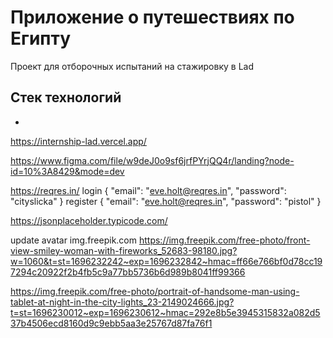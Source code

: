 # Приложение о путешествиях по Египту
Проект для отборочных испытаний на стажировку в Lad

## Стек технологий
* 



https://internship-lad.vercel.app/


https://www.figma.com/file/w9deJ0o9sf6jrfPYrjQQ4r/landing?node-id=10%3A8429&mode=dev

https://reqres.in/
login {
"email": "eve.holt@reqres.in",
"password": "cityslicka"
}
register {
"email": "eve.holt@reqres.in",
"password": "pistol"
}

https://jsonplaceholder.typicode.com/

update avatar img.freepik.com
https://img.freepik.com/free-photo/front-view-smiley-woman-with-fireworks_52683-98180.jpg?w=1060&t=st=1696232242~exp=1696232842~hmac=ff66e766bf0d78cc197294c20922f2b4fb5c9a77bb5736b6d989b8041ff99366

https://img.freepik.com/free-photo/portrait-of-handsome-man-using-tablet-at-night-in-the-city-lights_23-2149024666.jpg?t=st=1696230012~exp=1696230612~hmac=292e8b5e3945315832a082d537b4506ecd8160d9c9ebb5aa3e25767d87fa76f1

